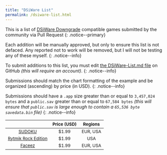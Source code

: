 ```yaml
---
title: "DSiWare List"
permalink: /dsiware-list.html
---
```


This is a list of [DSiWare Downgrade](dsiware-downgrade) compatible games submitted by the community via Pull Request
{: .notice--primary}

Each addition will be manually approved, but only to ensure this list is not defaced. Any reported not to work will be removed, but I will not be testing any of these myself.
{: .notice--info}

To submit additions to this list, you must edit [the DSiWare-List.md file](https://github.com/Plailect/Guide/blob/master/_pages/DSiWare-List.md) on GitHub *(this will require an account)*.
{: .notice--info}

Submissions should match the chart formatting of the example and be organized (ascending) by price (in USD).
{: .notice--info}

Submissions should have a `.app` size greater than or equal to `3,457,024 bytes` and a `public.sav` greater than or equal to `67,584 bytes` *(this will ensure that `public.sav` is large enough to contain a `65,536 byte` `savedata.bin` file)*
{: .notice--info}

| <sub> | <sub>Price (USD) | <sub>Regions |
|:-:|:-:|:-:|
| <sub>[SUDOKU](http://www.nintendo.com/games/detail/CjRrWadS0cGKxAavk5NCuSH3UePnqAMb) | <sub>$1.99 | <sub>EUR, USA |
| <sub>[Rytmik Rock Edition](http://www.nintendo.com/games/detail/Mou2HcAkaUmEBYWPjtoDGjwPZLmnW6Ec) | <sub>$1.99 | <sub>USA |
| <sub>[Faceez](http://www.nintendo.com/games/detail/cjK_tZ2ZnGlGl_RB8jKISsxGD-6NVQCK) | <sub>$1.99 | <sub>EUR, USA |
